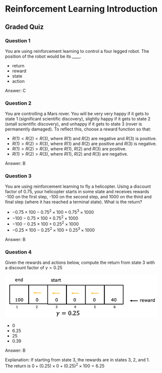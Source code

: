 # Reinforcement Learning Introduction

## Graded Quiz

### Question 1

You are using reinforcement learning to control a four legged robot. The position of the robot would be its ____.

- return
- reward
- state
- action

Answer: C

### Question 2

You are controlling a Mars rover. You will be very very happy if it gets to state 1 (significant scientific discovery), slightly happy if it gets to state 2 (small scientific discovery), and unhappy if it gets to state 3 (rover is permanently damaged). To reflect this, choose a reward function so that:

- $R(1) < R(2) < R(3)$, where $R(1)$ and $R(2)$ are negative and $R(3)$ is positive.
- $R(1) > R(2) > R(3)$, where $R(1)$ and $R(2)$ are positive and $R(3)$ is negative.
- $R(1) > R(2) > R(3)$, where $R(1)$, $R(2)$ and $R(3)$ are positive.
- $R(1) > R(2) > R(3)$, where $R(1)$, $R(2)$ and $R(3)$ are negative.

Answer: B

### Question 3

You are using reinforcement learning to fly a helicopter. Using a discount factor of 0.75, your helicopter starts in some state and receives rewards -100 on the first step, -100 on the second step, and 1000 on the third and final step (where it has reached a terminal state). What is the return?

- $-0.75 \times 100 - 0.75^2 \times 100 + 0.75^3 \times 1000$
- $-100 - 0.75 \times 100 + 0.75^2 \times 1000$
- $-100 -0.25 \times 100 + 0.25^2 \times 1000$
- $-0.25 \times 100 - 0.25^2 \times 100 + 0.25^3 \times 1000$

Answer: B

### Question 4

Given the rewards and actions below, compute the return from state 3 with a discount factor of $\gamma=0.25$

![Return](./images/C3_W3_Q1_Return.png)

- $0$
- $6.25$
- $25$
- $0.39$

Answer: B

Explanation: If starting from state 3, the rewards are in states 3, 2, and 1. The return is $0 + (0.25) \times 0 + (0.25)^2 \times 100 = 6.25$
